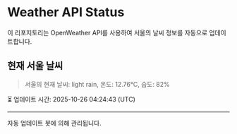 
# Weather API Status

이 리포지토리는 OpenWeather API를 사용하여 서울의 날씨 정보를 자동으로 업데이트합니다.

## 현재 서울 날씨
> 서울의 현재 날씨: light rain, 온도: 12.76°C, 습도: 82%

⏳ 업데이트 시간: 2025-10-26 04:24:43 (UTC)

---
자동 업데이트 봇에 의해 관리됩니다.
